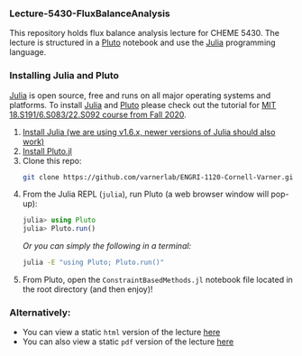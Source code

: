 ### Lecture-5430-FluxBalanceAnalysis
This repository holds flux balance analysis lecture for CHEME 5430. 
The lecture is structured in a [Pluto](https://github.com/fonsp/Pluto.jl) notebook and use the [Julia](https://julialang.org) programming language. 

### Installing Julia and Pluto
[Julia](https://julialang.org) is open source, free and runs on all major operating systems and platforms. To install 
[Julia](https://julialang.org) and [Pluto](https://github.com/fonsp/Pluto.jl) please check out the tutorial for 
[MIT 18.S191/6.S083/22.S092 course from Fall 2020](https://computationalthinking.mit.edu/Fall20/installation/).

1. [Install Julia (we are using v1.6.x, newer versions of Julia should also work)](https://julialang.org/downloads/)
1. [Install Pluto.jl](https://github.com/fonsp/Pluto.jl#installation)
1. Clone this repo:
    ```bash
    git clone https://github.com/varnerlab/ENGRI-1120-Cornell-Varner.git
    ```
1. From the Julia REPL (`julia`), run Pluto (a web browser window will pop-up):
    ```julia
    julia> using Pluto
    julia> Pluto.run()
    ```
    _Or you can simply the following in a terminal:_
    ```bash
    julia -E "using Pluto; Pluto.run()"
    ```
2. From Pluto, open the `ConstraintBasedMethods.jl` notebook file located in the root directory (and then enjoy)!

### Alternatively:
* You can view a static `html` version of the lecture [here](https://htmlview.glitch.me/?https://github.com/varnerlab/Lecture-5430-FluxBalanceAnalysis/blob/main/exports/CHEME-5430-ConstraintBasedMethods-Fall-2023.html)
* You can also view a static `pdf` version of the lecture [here](exports/CHEME-5430-ConstraintBasedMethods-Fall-2023.pdf)
